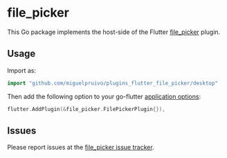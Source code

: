 # file_picker

This Go package implements the host-side of the Flutter [file_picker](https://github.com/miguelpruivo/plugins_flutter_file_picker) plugin.

## Usage

Import as:

```go
import "github.com/miguelpruivo/plugins_flutter_file_picker/desktop"
```

Then add the following option to your go-flutter [application options](https://github.com/go-flutter-desktop/go-flutter/blob/68868301742b864b719b31ae51c7ec4b3b642d1a/example/simpleDemo/main.go#L53):

```go
flutter.AddPlugin(&file_picker.FilePickerPlugin{}),
```

## Issues

Please report issues at the [file_picker issue tracker](https://github.com/miguelpruivo/plugins_flutter_file_picker/issues).
